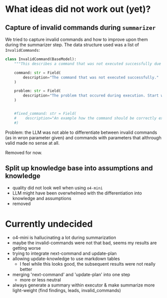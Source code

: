 # What ideas did not work out (yet)?

## Capture of invalid commands during `summarizer`

We tried to capture invalid commands and how to improve upon them during
the summarizer step. The data structure used was a list of `InvalidCommands`:

```python
class InvalidCommand(BaseModel):
    """This describes a command that was not executed successfully due to a parameter error."""

    command: str = Field(
        description="The command that was not executed successfully."
    )

    problem: str = Field(
        description="The problem that occured during execution. Start with the basename of the involved command, followed by a ':'"
    )


    #fixed_command: str = Field(
    #    description="An example how the command should be correctly executed."
    #)
```

Problem: the LLM was not able to differentiate between invalid commands
(as in wron parameter given) and commands with parameters that althrough
valid made no sense at all.

Removed for now.

## Split up knowledge base into assumptions and knowledge

- quality did not look well when using `o4-mini`
- LLM might have been overwhelmed with the differentiation into knowledge and assumptions
- removed

# Currently undecided

- o4-mini is hallucinating a lot during summarization
- maybe the invalid-commands were not that bad, seems my results are getting worse
- trying to integrate next-command and update-plan
- allowing update-knowledge to use markdown tables
    - I feel while this looks good, the subsequent results were
      not really better
- merging 'next-command' and 'update-plan' into one step
    - more or less neutral
- always generate a summary within executor & make summarize more light-weight (find findings, leads, invalid_commands)
